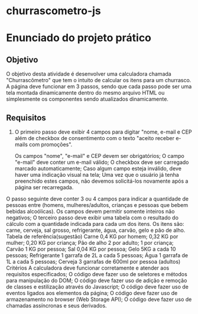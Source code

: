 # churrascometro-js
# Enunciado do projeto prático

## Objetivo
O objetivo desta atividade é desenvolver uma calculadora chamada "Churrascômetro" que tem o intuito de calcular os itens para um churrasco. A página deve funcionar em 3 passos, sendo que cada passo pode ser uma tela montada dinamicamente dentro do mesmo arquivo HTML ou simplesmente os componentes sendo atualizados dinamicamente.

## Requisitos
1. O primeiro passo deve exibir 4 campos para digitar "nome, e-mail e CEP além de checkbox de consentimento com o texto "aceito receber e-mails com promoções".

    Os campos "nome", "e-mail" e CEP devem ser obrigatórios;
    O campo "e-mail" deve conter um e-mail válido;
    O checkbox deve ser carregado marcado automaticamente;
    Caso algum campo esteja inválido, deve haver uma indicação visual na tela;
    Uma vez que o usuário já tenha preenchido estes campos, não devemos solicitá-los novamente após a página ser recarregada.
    
O passo seguinte deve conter 3 ou 4 campos para indicar a quantidade de pessoas entre (homens, mulheres/adultos, crianças e pessoas que bebem bebidas alcoólicas).
Os campos devem permitir somente inteiros não negativos;
O terceiro passo deve exibir uma tabela com o resultado do cálculo com a quantidade indicada para cada um dos itens. Os itens são: carne, cerveja, sal grosso, refrigerante, água, carvão, gelo e pão de alho.
Tabela de referência(sugestão)
Carne
0,4 KG por homem;
0,32 KG por mulher;
0,20 KG por criança;
Pão de alho
2 por adulto;
1 por criança;
Carvão
1 KG por pessoa;
Sal
0,04 KG por pessoa;
Gelo
5KG a cada 10 pessoas;
Refrigerante
1 garrafa de 2L a cada 5 pessoas;
Água
1 garrafa de 1L a cada 5 pessoas;
Cerveja
3 garrafas de 600ml por pessoa (adultos)
Critérios
A calculadora deve funcionar corretamente e atender aos requisitos especificados;
O código deve fazer uso de seletores e métodos para manipulação do DOM;
O código deve fazer uso de adição e remoção de classes e estilização através do Javascript;
O código deve fazer uso de eventos ligados aos elementos da página;
O código deve fazer uso de armazenamento no browser (Web Storage API);
O código deve fazer uso de chamadas assíncronas e seus derivados.